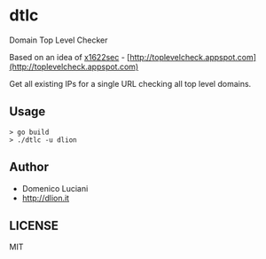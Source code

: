 # dtlc
Domain Top Level Checker

Based on an idea of [x1622sec](https://twitter.com/x1622sec) - [http://toplevelcheck.appspot.com](http://toplevelcheck.appspot.com)

Get all existing IPs for a single URL checking all top level domains.

## Usage
```
> go build
> ./dtlc -u dlion
```

## Author
* Domenico Luciani
* http://dlion.it

## LICENSE
MIT
